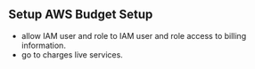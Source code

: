 ## Setup AWS Budget Setup
- allow IAM user and role to IAM user and role access to billing information.
- go to charges live services.